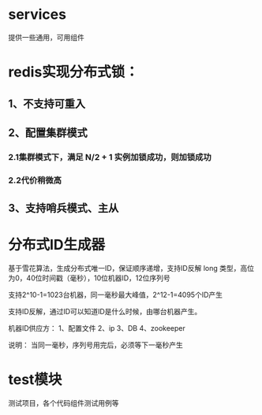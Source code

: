 # services
提供一些通用，可用组件
# redis实现分布式锁：
## 1、不支持可重入
## 2、配置集群模式 
### 2.1集群模式下，满足 N/2 + 1 实例加锁成功，则加锁成功
### 2.2代价稍微高
## 3、支持哨兵模式、主从
# 分布式ID生成器
基于雪花算法，生成分布式唯一ID，保证顺序递增，支持ID反解
long 类型，高位为0，40位时间戳（毫秒），10位机器ID，12位序列号

支持2^10-1=1023台机器，同一毫秒最大峰值，2^12-1=4095个ID产生

支持ID反解，通过ID可以知道ID是什么时候，由哪台机器产生。

机器ID供应方： 1、配置文件 2、ip 3、DB 4、zookeeper

说明： 当同一毫秒，序列号用完后，必须等下一毫秒产生


# test模块
测试项目，各个代码组件测试用例等
